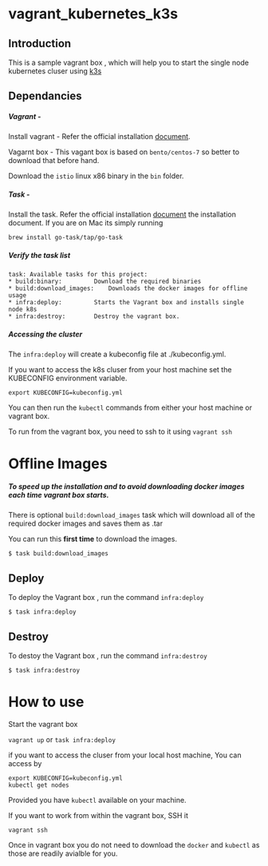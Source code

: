# vagrant_kubernetes_k3s

## Introduction 

This is a sample vagrant box , which will help you to start the single node kubernetes cluser using [k3s](https://github.com/rancher/k3s)

## Dependancies

##### Vagrant - 

Install vagrant - Refer the official installation [document](https://www.vagrantup.com/docs/installation/).

Vagarnt box - This vagant box is based on `bento/centos-7` so better to download that before hand.

Download  the `istio` linux x86 binary in the `bin` folder.

##### Task - 

Install the task. Refer the official installation [document](https://taskfile.dev/#/installation) the installation document.  If you are on Mac its simply running 

```
brew install go-task/tap/go-task
```

##### Verify the task list

```
task: Available tasks for this project:
* build:binary: 		Download the required binaries
* build:download_images: 	Downloads the docker images for offline usage
* infra:deploy: 		Starts the Vagrant box and installs single node k8s
* infra:destroy: 		Destroy the vagrant box.
```

##### Accessing the cluster 

The `infra:deploy` will create a kubeconfig file at ./kubeconfig.yml. 

If you want to access the k8s cluser from your host machine set the KUBECONFIG environment variable.

```
export KUBECONFIG=kubeconfig.yml
```

You can then run the `kubectl` commands from either your host machine or vagrant box. 

To run from the vagrant box, you need to ssh to it using `vagrant ssh`



# Offline Images

##### To speed up the installation and to avoid downloading docker images each time vagrant box starts.

There is optional `build:download_images` task which will download all of the required docker images and saves them as .tar

You can run this **first time** to download the images. 

```
$ task build:download_images
```



## Deploy

To deploy the Vagrant box , run the  command  `infra:deploy` 

```
$ task infra:deploy
```



## Destroy 

To destoy the Vagrant box  , run the  command  `infra:destroy` 

```
$ task infra:destroy
```

# How to use

Start the vagrant box

`vagrant up` or `task infra:deploy`

if you want to access the cluser from your local host machine, You can access by 
```
export KUBECONFIG=kubeconfig.yml
kubectl get nodes
```
Provided you have `kubectl` available on your machine.

If you want to work from within the vagrant box, SSH it 

```
vagrant ssh
```

Once in vagrant box you do not need to download the `docker` and `kubectl` as those are readily avialble for you.